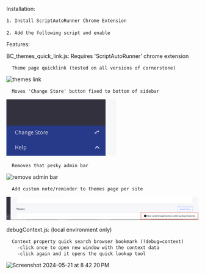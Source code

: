 Installation: 

    1. Install ScriptAutoRunner Chrome Extension
    
    2. Add the following script and enable

Features:

BC_themes_quick_link.js: Requires 'ScriptAutoRunner' chrome extension

      Theme page quicklink (tested on all versions of cornerstone)
      
![themes link](https://github.com/Dpschu2/BigCommerce-Developer-Tools/assets/22309201/ad5885c2-3fd3-4891-ac87-012cb135b322)

      Moves 'Change Store' button fixed to bottom of sidebar

![change store button](change-store.png)
      
      Removes that pesky admin bar
      
![remove admin bar](https://github.com/Dpschu2/BigCommerce-Developer-Tools/assets/22309201/2a13b42c-272d-41f5-bed6-b5232f3af6a3)

      Add custom note/reminder to themes page per site

![themes note](theme-note.png)


debugContext.js: (local environment only)

      Context property quick search browser bookmark (?debug=context)
        -click once to open new window with the context data
        -click again and it opens the quick lookup tool

![Screenshot 2024-05-21 at 8 42 20 PM](https://github.com/Dpschu2/BigCommerce-Developer-Tools/assets/22309201/7f2ea1ac-f29b-4971-8660-148fa5c8aeab)

